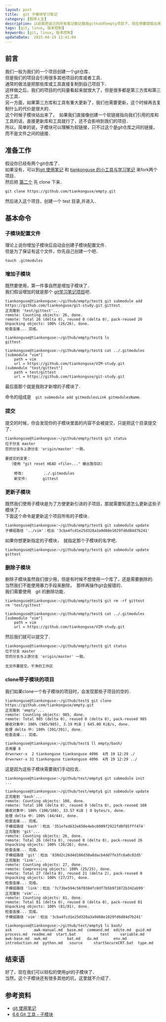 ```yaml
---  
layout: post
title:  git 子模块学习笔记
category: [程序人生]  
description: 以前我把自己的所有笔记都记载我github的empty项目下，现在想要提取出来，但是又想在empty项目保留一个一份，于是学习一下git子模块  
tags: [git, linux, 版本控制]
keywords: [git, linux, 版本控制]
updateDate:  2015-04-19 12:41:04  
---
```



## 前言 

我们一般为我们的一个项目创建一个git仓库．  
但是我们的项目会引用很多其他项目的库或者工具．  
通常的做法是把那些库或工具直接复制到自己项目下．  
这样做之后，我们的项目的代码量看起来就很大了，但是很多都是第三方库和第三方工具．  
另一方面，如果第三方库和工具有重大更新了，我们也需要更新，这个时候再去复制什么的代价是很大的．  
这个时候子模块站出来了，　如果我们直接像创建一个软链接指向我们引用的库和工具的话，直接更新库和工具就行了，还不会影响到我们的项目．  
所以，简单的说，子模块可以理解为软链接，只不过这个是git仓库之间的链接，而不是文件之间的链接．  


## 准备工作

假设你已经有两个git仓库了．  
如果没有，可以到[git 使用笔记][tiankonguse-git-study] 和 [tiankonguse 的小工具与学习笔记][tiankonguse-empty] 来fork两个项目．  
然后把 [第二个][tiankonguse-empty] 先 clone 下来．  

```
git clone https://github.com/tiankonguse/empty.git
```

然后进入这个项目，创建一个 test 目录,并进入．  


## 基本命令

### 子模块配置文件

理论上说你增加子模块后自动会创建子模块配置文件．  
但是为了保证有这个文件，你先自己创建一个吧．  

```
touch .gitmodules
```


### 增加子模块


既然要使用，第一件事自然是增加子模块了．  
我们假设增加的就是那个 [git学习笔记项目][tiankonguse-git-study]吧．  

```
tiankonguse@tiankonguse:~/github/empty/test$ git submodule add https://github.com/tiankonguse/git-study.git gittest
正克隆到 'test/gittest'...
remote: Counting objects: 26, done.
remote: Total 26 (delta 0), reused 0 (delta 0), pack-reused 26
Unpacking objects: 100% (26/26), done.
检查连接... 完成。

tiankonguse@tiankonguse:~/github/empty/test$ ls
gittest

tiankonguse@tiankonguse:~/github/empty/test$ cat ../.gitmodules 
[submodule "vim"]
	path = vim
	url = https://github.com/tiankonguse/VIM-study.git
[submodule "test/gittest"]
	path = test/gittest
	url = https://github.com/tiankonguse/git-study.git
```

最后面那个就是我刚才新增的子模块了．  

命令的组成是　`git submodule add gitmodulesLink gitmodulesName`.  


### 提交

提交的时候，你会发现你的子模块里面的内容不会被提交，只是把这个目录提交了．  

```
tiankonguse@tiankonguse:~/github/empty/test$ git status
位于分支 master
您的分支与上游分支 'origin/master' 一致。

要提交的变更：
  （使用 "git reset HEAD <file>..." 撤出暂存区）

	修改:         ../.gitmodules
	新文件:       gittest
```

### 更新子模块

既然我们使用子模块是为了方便更新引进的子项目，那就需要知道怎么更新这些子模块了．  
下面这个命令是更新这个项目所有的子模块．  

```
tiankonguse@tiankonguse:~/github/empty/test$ git submodule update
子模组路径 '../vim'：检出 '3cba4fcd1e25d328a3a9d68e1029fd6d84d7b241'
```

如果你想更新指定的子模块，　就指定那个子模块的名字吧．  

```
tiankonguse@tiankonguse:~/github/empty/test$ git submodule update gittest
```

### 删除子模块


删除子模块虽然我们很少用，但是有时候不想使用一个库了，还是需要删除的.  
当然我们不能使用暴力手段来删除，　那样再操作git会报错的．  
我们需要使用　git 的删除功能．  

```
tiankonguse@tiankonguse:~/github/empty/test$ git rm -rf gittest
rm 'test/gittest'

tiankonguse@tiankonguse:~/github/empty/test$ cat ../.gitmodules
[submodule "vim"]
	path = vim
	url = https://github.com/tiankonguse/VIM-study.git
```

然后我们就可以提交了．  

```
tiankonguse@tiankonguse:~/github/empty/test$ git status 
位于分支 master
您的分支与上游分支 'origin/master' 一致。

无文件要提交，干净的工作区
```

### clone带子模块的项目


我们如果clone一个有子模块的项目时，会发现那些子项目的空的．  


```
tiankonguse@tiankonguse:~/github/test$ git clone https://github.com/tiankonguse/empty.git
正克隆到 'empty'...
remote: Counting objects: 985, done.
remote: Total 985 (delta 0), reused 0 (delta 0), pack-reused 985
接收对象中: 100% (985/985), 3.19 MiB | 645.00 KiB/s, done.
处理 delta 中: 100% (391/391), done.
检查连接... 完成。

tiankonguse@tiankonguse:~/github/test$ ll empty/bash/
总用量 8
drwxrwxr-x  2 tiankonguse tiankonguse 4096  4月 19 12:29 ./
drwxrwxr-x 31 tiankonguse tiankonguse 4096  4月 19 12:29 ../
```

这是因为这些子模块需要我们手动拉去．  

```
tiankonguse@tiankonguse:~/github/test/empty$ git submodule init
...

tiankonguse@tiankonguse:~/github/test/empty$ git submodule update
正克隆到 'bash'...
remote: Counting objects: 108, done.
remote: Total 108 (delta 0), reused 0 (delta 0), pack-reused 108
接收对象中: 100% (108/108), 33.57 KiB | 0 bytes/s, done.
处理 delta 中: 100% (44/44), done.
检查连接... 完成。
子模组路径 'bash'：检出 '351efed632e650e4ebc6009f2922fd0f85fff474'
正克隆到 'git'...
remote: Counting objects: 26, done.
remote: Total 26 (delta 0), reused 0 (delta 0), pack-reused 26
Unpacking objects: 100% (26/26), done.
检查连接... 完成。
子模组路径 'git'：检出 '838d2c26d4d106d30a8dacb4dd7fe3fc6a0c02d5'
正克隆到 'link'...
remote: Counting objects: 27, done.
remote: Compressing objects: 100% (25/25), done.
remote: Total 27 (delta 8), reused 21 (delta 2), pack-reused 0
Unpacking objects: 100% (27/27), done.
检查连接... 完成。
子模组路径 'link'：检出 '7c73be594c56f0384fc0df7b5b971072b342ab99'
正克隆到 'vim'...
remote: Counting objects: 81, done.
remote: Total 81 (delta 0), reused 0 (delta 0), pack-reused 81
Unpacking objects: 100% (81/81), done.
检查连接... 完成。
子模组路径 'vim'：检出 '3cba4fcd1e25d328a3a9d68e1029fd6d84d7b241'

tiankonguse@tiankonguse:~/github/test/empty$ ls bash/
ask          awk-manual.md  base.md  command.md  edite.md  guid.md          process.md  readme.md  start.bat           test     variable.md
awk-base.md  awk.md         bat.md   du.md       env.md    introduction.md  python.md   source     startSecureCRT.bat  type.md
```

## 结束语

好了，现在我们可以轻松的使用git的子模块了．  
当然，这个子模块还有很多其他的坑，这里就不介绍了．  

## 参考资料

* [git 使用笔记][tiankonguse-git-study]  
* [6.6 Git 工具 - 子模块][git-book-sub]  


[git-book-sub]: http://git-scm.com/book/zh/v1/Git-%E5%B7%A5%E5%85%B7-%E5%AD%90%E6%A8%A1%E5%9D%97
[tiankonguse-git-study]: https://github.com/tiankonguse/git-study
[tiankonguse-empty]: https://github.com/tiankonguse/empty
